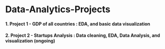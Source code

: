 # Data-Analytics-Projects
#### 1. Project 1 - GDP of all countries : EDA, and basic data visualization
#### 2. Project 2 - Startups Analysis : Data cleaning, EDA, Data Analysis, and visualization (ongoing)
